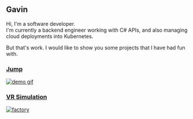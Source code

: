 ## Gavin

Hi, I'm a software developer.  
I'm currently a backend engineer working with C# APIs, and also managing cloud deployments into Kubernetes.

But that's work. I would like to show you some projects that I have had fun with.

### [Jump](/page/unity1)
[![demo gif](/page/images/demo.gif)](/page/unity1)

### [VR Simulation](page/unity2)
[![factory](/page/images/factory.jpg)](page/unity2)
